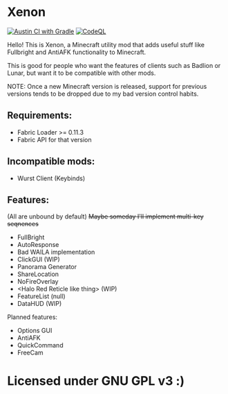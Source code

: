 # Xenon

[![Austin CI with Gradle](https://github.com/AV306/xenon/actions/workflows/austin_gradle.yml/badge.svg)](https://github.com/AV306/xenon/actions/workflows/austin_gradle.yml)
[![CodeQL](https://github.com/AV306/xenon/actions/workflows/codeql-analysis.yml/badge.svg)](https://github.com/AV306/xenon/actions/workflows/codeql-analysis.yml)

Hello! This is Xenon, a Minecraft utility mod that adds useful stuff like Fullbright and AntiAFK functionality to Minecraft.

This is good for people who want the features of clients such as Badlion or Lunar, but want it to be compatible with other mods.

NOTE: Once a new Minecraft version is released, support for previous versions tends to be dropped due to my bad version control habits.

## Requirements:

- Fabric Loader >= 0.11.3
- Fabric API for that version

## Incompatible mods:

- Wurst Client (Keybinds)

## Features:

(All are unbound by default)
~~Maybe someday I'll implement multi-key seqnences~~
- FullBright 
- AutoResponse
- Bad WAILA implementation
- ClickGUI (WIP)
- Panorama Generator
- ShareLocation
- NoFireOverlay
- \<Halo Red Reticle like thing\> (WIP)
- FeatureList (null)
- DataHUD (WIP)

Planned features:

- Options GUI
- AntiAFK
- QuickCommand
- FreeCam

# Licensed under GNU GPL v3 \:)
